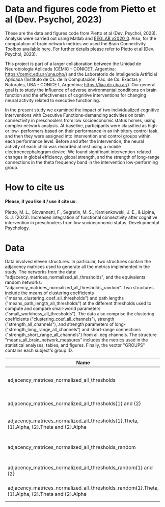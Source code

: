 # Data and figures code from Pietto et al (Dev. Psychol, 2023)
These are the data and figures code from Pietto et al (Dev. Psychol, 2023). Analysis were carried out using Matlab and [EEGLAB v2020_0](https://sccn.ucsd.edu/eeglab/index.php). Also, for the computation of brain network metrics we used the Brain Connectivity Toolbox available [here](https://sites.google.com/site/bctnet/). For further details please refer to Pietto et al (Dev. Psychol, 2023).

This project is part of a larger collaboration between the Unidad de Neurobiología Aplicada (CEMIC - CONICET, Argentina; https://cemic.edu.ar/una.php/) and the Laboratorio de Inteligencia Artificial Aplicada (Instituto de Cs. de la Computación, Fac. de Cs. Exactas y Naturales, UBA - CONICET, Argentina; https://liaa.dc.uba.ar/). Our general goal is to study the influence of adverse environmental conditions on brain function and the effectiveness of cognitive interventions for changing neural activity related to executive functioning.

In the present study we examined the impact of two individualized cognitive interventions with Executive Functions-demanding activities on brain connectivity in preschoolers from low socioeconomic status homes, using complex network analysis. At baseline, participants were classified as high- or low- performers based on their performance in an inhibitory control task, and then they were assigned into intervention and control groups within each performance level. Before and after the intervention, the neural activity of each child was recorded at rest using a mobile electroencephalogram device. We found significant intervention-related changes in global efficiency, global strength, and the strength of long-range connections in the theta frequency band in the intervention low-performing group.

# How to cite us
#### Please, if you like it / use it cite us:
Pietto, M. L., Giovannetti, F., Segretin, M. S., Kamienkowski, J. E., & Lipina, S. J. (2023). Increased integration of functional connectivity after cognitive intervention in preschoolers from low socioeconomic status. Developmental Psychology.

# Data
Data involved eleven structures. In particular, two structures contain the adjacency matrices used to generate all the metrics implemented in the study. The networks from the data: "adjacency_matrices_normalized_all_thresholds", and the equivalents random networks: "adjacency_matrices_normalized_all_thresholds_random". Two structures include the means of clustering coefficients ("means_clustering_coef_all_thresholds") and path lengths ("means_path_length_all_thresholds") at the different thresholds used to compute and compare small-world parameters ("small_worldness_all_thresholds"). The data also comprise the clustering coefficients ("clustering_coef_all_channels"), strength ("strength_all_channels"), and strength parameters of long- ("strength_long_range_all_channels") and short-range connections ("strength_short_range_all_channels") from all eeg channels. The structure "means_all_brain_network_measures" includes the metrics used in the statistical analyses, tables, and figures. Finally, the vector "GROUPS" contains each subject's group ID.

|Name 	                                                   | Size 	  | Bytes   | Class  |	Description|
|----------------------------------------------------------|--------------------|--------|-------------|--------------------------------------------------------------
|adjacency_matrices_normalized_all_thresholds              | 1X2      | 1982832 | cell |  Cell n1: pre-intervention session. Cell n2: post-intervention session |
|adjacency_matrices_normalized_all_thresholds{1} and {2}   | 1x1      | 991312  | struct |  Adjacency matrices in theta and alpha frequency bands |
|adjacency_matrices_normalized_all_thresholds{1}.Theta, {1}.Alpha, {2}.Theta and {2}.Alpha | 14x14x8x79      | 495488  | single | Channels, Channels,Thresholds, Subjects  |
|adjacency_matrices_normalized_all_thresholds_random       | 1X2      | 1982832 | cell |  Cell n1: pre-intervention session. Cell n2: post-intervention session |
|adjacency_matrices_normalized_all_thresholds_random{1} and {2}   | 1x1      | 991312  | struct |  Adjacency matrices in theta and alpha frequency bands |
|adjacency_matrices_normalized_all_thresholds_random{1}.Theta, {1}.Alpha, {2}.Theta and {2}.Alpha | 14x14x8x79      | 495488  | single | Channels, Channels,Thresholds, Subjects  |
